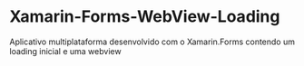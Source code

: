 # Xamarin-Forms-WebView-Loading
Aplicativo multiplataforma desenvolvido com o Xamarin.Forms contendo um loading inicial e uma webview
